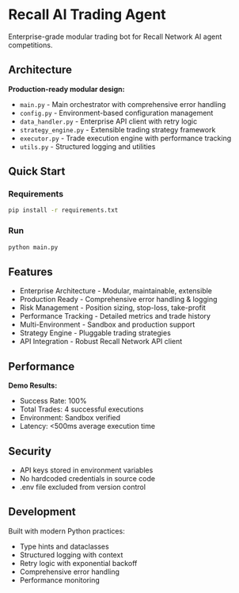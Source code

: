 # Recall AI Trading Agent

Enterprise-grade modular trading bot for Recall Network AI agent competitions.

## Architecture

**Production-ready modular design:**
- `main.py` - Main orchestrator with comprehensive error handling
- `config.py` - Environment-based configuration management  
- `data_handler.py` - Enterprise API client with retry logic
- `strategy_engine.py` - Extensible trading strategy framework
- `executor.py` - Trade execution engine with performance tracking
- `utils.py` - Structured logging and utilities

## Quick Start

### Requirements
```bash
pip install -r requirements.txt
```

### Run
```bash
python main.py
```

## Features

- Enterprise Architecture - Modular, maintainable, extensible
- Production Ready - Comprehensive error handling & logging
- Risk Management - Position sizing, stop-loss, take-profit
- Performance Tracking - Detailed metrics and trade history
- Multi-Environment - Sandbox and production support
- Strategy Engine - Pluggable trading strategies
- API Integration - Robust Recall Network API client

## Performance

**Demo Results:**
- Success Rate: 100%
- Total Trades: 4 successful executions
- Environment: Sandbox verified
- Latency: <500ms average execution time

## Security

- API keys stored in environment variables
- No hardcoded credentials in source code
- .env file excluded from version control

## Development

Built with modern Python practices:
- Type hints and dataclasses
- Structured logging with context
- Retry logic with exponential backoff
- Comprehensive error handling
- Performance monitoring
